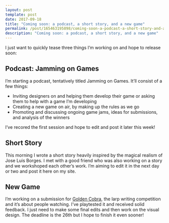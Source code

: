 ```yaml
---
layout: post
template: post
date: 2017-09-18
title: "Coming soon: a podcast, a short story, and a new game"
permalink: /post/165463195898/coming-soon-a-podcast-a-short-story-and-a-new
description: "Coming soon: a podcast, a short story, and a new game"
---
```

<p>I just want to quickly tease three things I’m working on and hope to release soon:</p><h2>Podcast: Jamming on Games</h2><p>I’m starting a podcast, tentatively titled Jamming on Games. It’ll consist of a few things:</p><ul><li>Inviting designers on and helping them develop their game or asking them to help with a game I’m developing<br></li><li>Creating a new game on air, by making up the rules as we go</li><li>Promoting and discussing ongoing game jams, ideas for submissions, and analysis of the winners</li></ul><p>I’ve recored the first session and hope to edit and post it later this week!</p><h2>Short Story</h2><p>This morning I wrote a short story heavily inspired by the magical realism of Jose Luis Borges. I met with a good friend who was also working on a story and we workshoped each other’s work. I’m aiming to edit it in the next day or two and post it here on my site.</p><h2>New Game</h2><p>I’m working on a submission for <a href="http://www.goldencobra.org/">Golden Cobra</a>, the larp writing competition and it’s about people watching. I’ve playtested it and received solid feedback. I just need to make some final edits and then work on the visual design. The deadline is the 26th but I hope to finish it even sooner!&nbsp;</p>